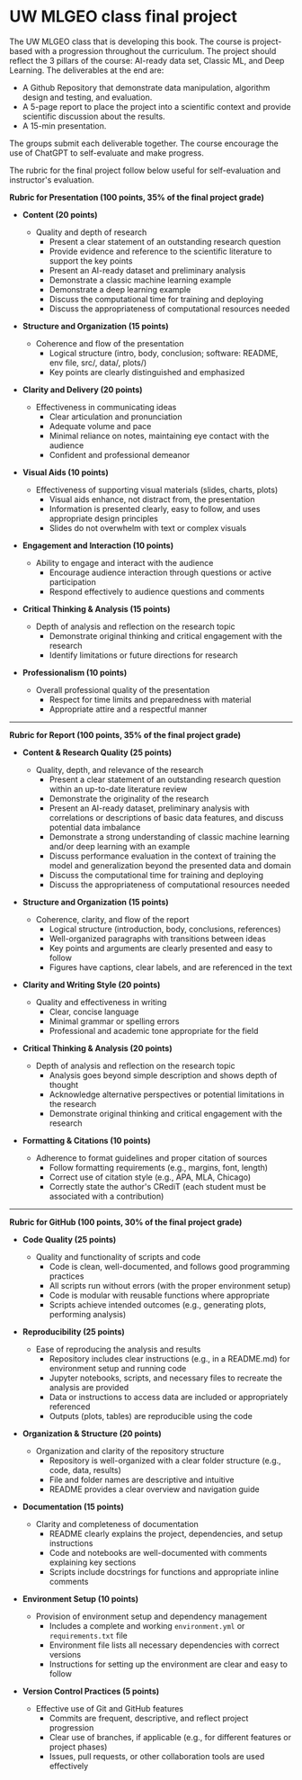 # UW MLGEO class final project


The UW MLGEO class that is developing this book. The course is project-based with a progression throughout the curriculum. The project should reflect the 3 pillars of the course: AI-ready data set, Classic ML, and Deep Learning. The deliverables at the end are:
* A Github Repository that demonstrate data manipulation, algorithm design and testing, and evaluation.
* A 5-page report to place the project into a scientific context and provide scientific discussion about the results.
* A 15-min presentation.

The groups submit each deliverable together. The course encourage the use of ChatGPT to self-evaluate and make progress.

The rubric for the final project follow below useful for self-evaluation and instructor's evaluation.

**Rubric for Presentation (100 points, 35% of the final project grade)**

- **Content (20 points)**
  - Quality and depth of research
    - Present a clear statement of an outstanding research question
    - Provide evidence and reference to the scientific literature to support the key points
    - Present an AI-ready dataset and preliminary analysis
    - Demonstrate a classic machine learning example
    - Demonstrate a deep learning example
    - Discuss the computational time for training and deploying
    - Discuss the appropriateness of computational resources needed

- **Structure and Organization (15 points)**
  - Coherence and flow of the presentation
    - Logical structure (intro, body, conclusion; software: README, env file, src/, data/, plots/)
    - Key points are clearly distinguished and emphasized

- **Clarity and Delivery (20 points)**
  - Effectiveness in communicating ideas
    - Clear articulation and pronunciation
    - Adequate volume and pace
    - Minimal reliance on notes, maintaining eye contact with the audience
    - Confident and professional demeanor

- **Visual Aids (10 points)**
  - Effectiveness of supporting visual materials (slides, charts, plots)
    - Visual aids enhance, not distract from, the presentation
    - Information is presented clearly, easy to follow, and uses appropriate design principles
    - Slides do not overwhelm with text or complex visuals

- **Engagement and Interaction (10 points)**
  - Ability to engage and interact with the audience
    - Encourage audience interaction through questions or active participation
    - Respond effectively to audience questions and comments

- **Critical Thinking & Analysis (15 points)**
  - Depth of analysis and reflection on the research topic
    - Demonstrate original thinking and critical engagement with the research
    - Identify limitations or future directions for research

- **Professionalism (10 points)**
  - Overall professional quality of the presentation
    - Respect for time limits and preparedness with material
    - Appropriate attire and a respectful manner

---

**Rubric for Report (100 points, 35% of the final project grade)**

- **Content & Research Quality (25 points)**
  - Quality, depth, and relevance of the research
    - Present a clear statement of an outstanding research question within an up-to-date literature review
    - Demonstrate the originality of the research
    - Present an AI-ready dataset, preliminary analysis with correlations or descriptions of basic data features, and discuss potential data imbalance
    - Demonstrate a strong understanding of classic machine learning and/or deep learning with an example
    - Discuss performance evaluation in the context of training the model and generalization beyond the presented data and domain
    - Discuss the computational time for training and deploying
    - Discuss the appropriateness of computational resources needed

- **Structure and Organization (15 points)**
  - Coherence, clarity, and flow of the report
    - Logical structure (introduction, body, conclusions, references)
    - Well-organized paragraphs with transitions between ideas
    - Key points and arguments are clearly presented and easy to follow
    - Figures have captions, clear labels, and are referenced in the text

- **Clarity and Writing Style (20 points)**
  - Quality and effectiveness in writing
    - Clear, concise language
    - Minimal grammar or spelling errors
    - Professional and academic tone appropriate for the field

- **Critical Thinking & Analysis (20 points)**
  - Depth of analysis and reflection on the research topic
    - Analysis goes beyond simple description and shows depth of thought
    - Acknowledge alternative perspectives or potential limitations in the research
    - Demonstrate original thinking and critical engagement with the research

- **Formatting & Citations (10 points)**
  - Adherence to format guidelines and proper citation of sources
    - Follow formatting requirements (e.g., margins, font, length)
    - Correct use of citation style (e.g., APA, MLA, Chicago)
    - Correctly state the author's CRediT (each student must be associated with a contribution)

---

**Rubric for GitHub (100 points, 30% of the final project grade)**

- **Code Quality (25 points)**
  - Quality and functionality of scripts and code
    - Code is clean, well-documented, and follows good programming practices
    - All scripts run without errors (with the proper environment setup)
    - Code is modular with reusable functions where appropriate
    - Scripts achieve intended outcomes (e.g., generating plots, performing analysis)

- **Reproducibility (25 points)**
  - Ease of reproducing the analysis and results
    - Repository includes clear instructions (e.g., in a README.md) for environment setup and running code
    - Jupyter notebooks, scripts, and necessary files to recreate the analysis are provided
    - Data or instructions to access data are included or appropriately referenced
    - Outputs (plots, tables) are reproducible using the code

- **Organization & Structure (20 points)**
  - Organization and clarity of the repository structure
    - Repository is well-organized with a clear folder structure (e.g., code, data, results)
    - File and folder names are descriptive and intuitive
    - README provides a clear overview and navigation guide

- **Documentation (15 points)**
  - Clarity and completeness of documentation
    - README clearly explains the project, dependencies, and setup instructions
    - Code and notebooks are well-documented with comments explaining key sections
    - Scripts include docstrings for functions and appropriate inline comments

- **Environment Setup (10 points)**
  - Provision of environment setup and dependency management
    - Includes a complete and working `environment.yml` or `requirements.txt` file
    - Environment file lists all necessary dependencies with correct versions
    - Instructions for setting up the environment are clear and easy to follow

- **Version Control Practices (5 points)**
  - Effective use of Git and GitHub features
    - Commits are frequent, descriptive, and reflect project progression
    - Clear use of branches, if applicable (e.g., for different features or project phases)
    - Issues, pull requests, or other collaboration tools are used effectively